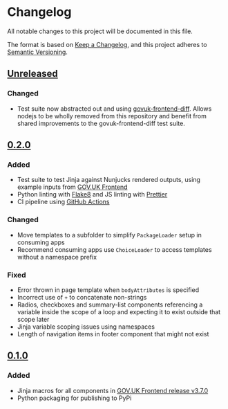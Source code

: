 # Changelog

All notable changes to this project will be documented in this file.

The format is based on [Keep a Changelog](https://keepachangelog.com/en/1.0.0/), and this project adheres to [Semantic Versioning](https://semver.org/spec/v2.0.0.html).

## [Unreleased](https://github.com/LandRegistry/govuk-frontend-jinja/compare/0.2.0...master)

### Changed

- Test suite now abstracted out and using [govuk-frontend-diff](https://github.com/surevine/govuk-frontend-diff/). Allows nodejs to be wholly removed from this repository and benefit from shared improvements to the govuk-frontend-diff test suite.

## [0.2.0](https://github.com/LandRegistry/govuk-frontend-jinja/releases/tag/0.2.0)

### Added

- Test suite to test Jinja against Nunjucks rendered outputs, using example inputs from [GOV.UK Frontend](https://github.com/alphagov/govuk-frontend)
- Python linting with [Flake8](https://pypi.org/project/flake8/) and JS linting with [Prettier](https://prettier.io/)
- CI pipeline using [GitHub Actions](https://github.com/LandRegistry/govuk-frontend-jinja/actions)

### Changed

- Move templates to a subfolder to simplify `PackageLoader` setup in consuming apps
- Recommend consuming apps use `ChoiceLoader` to access templates without a namespace prefix

### Fixed

- Error thrown in page template when `bodyAttributes` is specified
- Incorrect use of `+` to concatenate non-strings
- Radios, checkboxes and summary-list components referencing a variable inside the scope of a loop and expecting it to exist outside that scope later
- Jinja variable scoping issues using namespaces
- Length of navigation items in footer component that might not exist

## [0.1.0](https://github.com/LandRegistry/govuk-frontend-jinja/releases/tag/0.1.0)

### Added

- Jinja macros for all components in [GOV.UK Frontend release v3.7.0](https://github.com/alphagov/govuk-frontend/releases/tag/v3.7.0)
- Python packaging for publishing to PyPi
